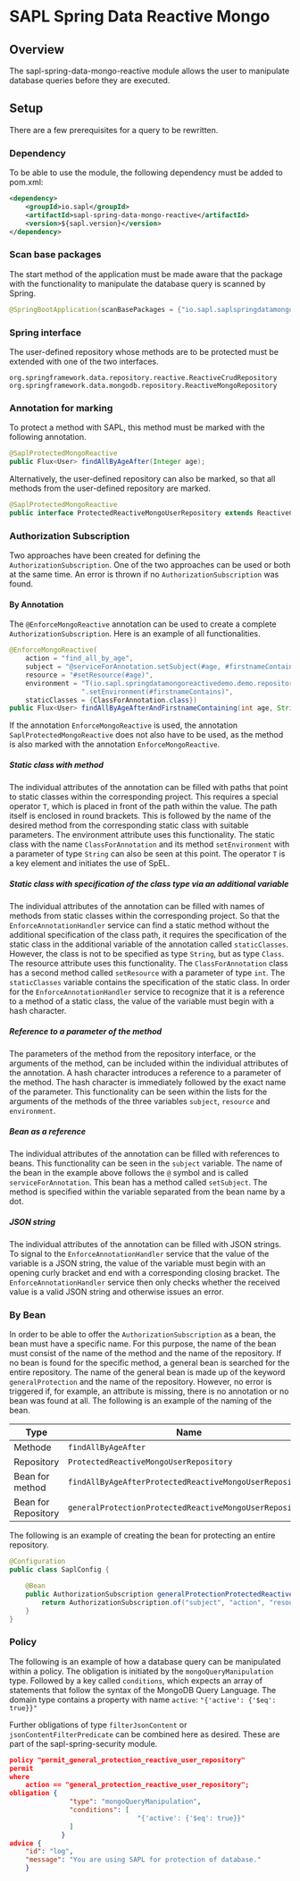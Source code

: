 # SAPL Spring Data Reactive Mongo

## Overview
The sapl-spring-data-mongo-reactive module allows the user to manipulate database queries before they are executed. 

## Setup

There are a few prerequisites for a query to be rewritten.

### Dependency
To be able to use the module, the following dependency must be added to pom.xml: 

```xml
<dependency>
    <groupId>io.sapl</groupId>
    <artifactId>sapl-spring-data-mongo-reactive</artifactId>
    <version>${sapl.version}</version>
</dependency>
```


### Scan base packages
The start method of the application must be made aware that the package with the functionality to manipulate the database query is scanned by Spring.

```java
@SpringBootApplication(scanBasePackages = {"io.sapl.saplspringdatamongoreactive"})
```


### Spring interface
The user-defined repository whose methods are to be protected must be extended with one of the two interfaces.

```
org.springframework.data.repository.reactive.ReactiveCrudRepository
org.springframework.data.mongodb.repository.ReactiveMongoRepository
```


### Annotation for marking
To protect a method with SAPL, this method must be marked with the following annotation.

```java
@SaplProtectedMongoReactive
public Flux<User> findAllByAgeAfter(Integer age);
```

Alternatively, the user-defined repository can also be marked, so that all methods from the user-defined repository are marked.  

```java
@SaplProtectedMongoReactive
public interface ProtectedReactiveMongoUserRepository extends ReactiveCrudRepository<User, Integer>
```


### Authorization Subscription
Two approaches have been created for defining the ``AuthorizationSubscription``. One of the two approaches can be used or both at the same time. An error is thrown if no ``AuthorizationSubscription`` was found. 

#### By Annotation 
The ``@EnforceMongoReactive`` annotation can be used to create a complete ``AuthorizationSubscription``. Here is an example of all functionalities.

```java
@EnforceMongoReactive(
    action = "find_all_by_age",
    subject = "@serviceForAnnotation.setSubject(#age, #firstnameContains)",
    resource = "#setResource(#age)",
    environment = "T(io.sapl.springdatamongoreactivedemo.demo.repository.ClassForAnnotation)" +
                  ".setEnvironment(#firstnameContains)",
    staticClasses = {ClassForAnnotation.class})
public Flux<User> findAllByAgeAfterAndFirstnameContaining(int age, String firstnameContains);
```

If the annotation ``EnforceMongoReactive`` is used, the annotation ``SaplProtectedMongoReactive`` does not also have to be used, as the method is also marked with the annotation ``EnforceMongoReactive``. 

##### Static class with method
The individual attributes of the annotation can be filled with paths that point to static classes within the corresponding project. This requires a special operator ``T``, which is placed in front of the path within the value. The path itself is enclosed in round brackets. This is followed by the name of the desired method from the corresponding static class with suitable parameters. The environment attribute uses this functionality. The static class with the name ``ClassForAnnotation`` and its method ``setEnvironment`` with a parameter of type ``String`` can also be seen at this point. The operator ``T`` is a key element and initiates the use of SpEL. 


##### Static class with specification of the class type via an additional variable
The individual attributes of the annotation can be filled with names of methods from static classes within the corresponding project. So that the ``EnforceAnnotationHandler`` service can find a static method without the additional specification of the class path, it requires the specification of the static class in the additional variable of the annotation called ``staticClasses``. However, the class is not to be specified as type ``String``, but as type ``Class``. The resource attribute uses this functionality. The ``ClassForAnnotation`` class has a second method called ``setResource`` with a parameter of type ``int``. The ``staticClasses`` variable contains the specification of the static class. In order for the ``EnforceAnnotationHandler`` service to recognize that it is a reference to a method of a static class, the value of the variable must begin with a hash character.

##### Reference to a parameter of the method
The parameters of the method from the repository interface, or the arguments of the method, can be included within the individual attributes of the annotation. A hash character introduces a reference to a parameter of the method. The hash character is immediately followed by the exact name of the parameter. This functionality can be seen within the lists for the arguments of the methods of the three variables ``subject``, ``resource`` and ``environment``. 


##### Bean as a reference
The individual attributes of the annotation can be filled with references to beans. This functionality can be seen in the ``subject`` variable. The name of the bean in the example above follows the ``@`` symbol and is called ``serviceForAnnotation``. This bean has a method called ``setSubject``. The method is specified within the variable separated from the bean name by a dot. 

##### JSON string
The individual attributes of the annotation can be filled with JSON strings. To signal to the ``EnforceAnnotationHandler`` service that the value of the variable is a JSON string, the value of the variable must begin with an opening curly bracket and end with a corresponding closing bracket. The ``EnforceAnnotationHandler`` service then only checks whether the received value is a valid JSON string and otherwise issues an error.

### By Bean 
In order to be able to offer the ``AuthorizationSubscription`` as a bean, the bean must have a specific name. For this purpose, the name of the bean must consist of the name of the method and the name of the repository. 
If no bean is found for the specific method, a general bean is searched for the entire repository. The name of the general bean is made up of the keyword ``generalProtection`` and the name of the repository. However, no error is triggered if, for example, an attribute is missing, there is no annotation or no bean was found at all.
The following is an example of the naming of the bean.

| Type                | Name                                                      |
| ------------------- | --------------------------------------------------------- |
| Methode             | ``findAllByAgeAfter``                                     |
| Repository          | ``ProtectedReactiveMongoUserRepository``                  |
| Bean for method     | ``findAllByAgeAfterProtectedReactiveMongoUserRepository`` |
| Bean for Repository | ``generalProtectionProtectedReactiveMongoUserRepository`` |


The following is an example of creating the bean for protecting an entire repository.

```java
@Configuration
public class SaplConfig {

    @Bean
    public AuthorizationSubscription generalProtectionProtectedReactiveMongoUserRepository() {
        return AuthorizationSubscription.of("subject", "action", "resource", "environment");
    }
}
```

### Policy
The following is an example of how a database query can be manipulated within a policy. The obligation is initiated by the ``mongoQueryManipulation`` type. Followed by a key called ``conditions``, which expects an array of statements that follow the syntax of the MongoDB Query Language. The domain type contains a property with name ``active``:  `` "{'active': {'$eq': true}}" ``

Further obligations of type ``filterJsonContent`` or ``jsonContentFilterPredicate`` can be combined here as desired. These are part of the sapl-spring-security module. 

```json
policy "permit_general_protection_reactive_user_repository"
permit
where
    action == "general_protection_reactive_user_repository";
obligation {
               "type": "mongoQueryManipulation",
               "conditions": [
                                "{'active': {'$eq': true}}"
               ]
             }
advice {
    "id": "log",
    "message": "You are using SAPL for protection of database."
    }
```

